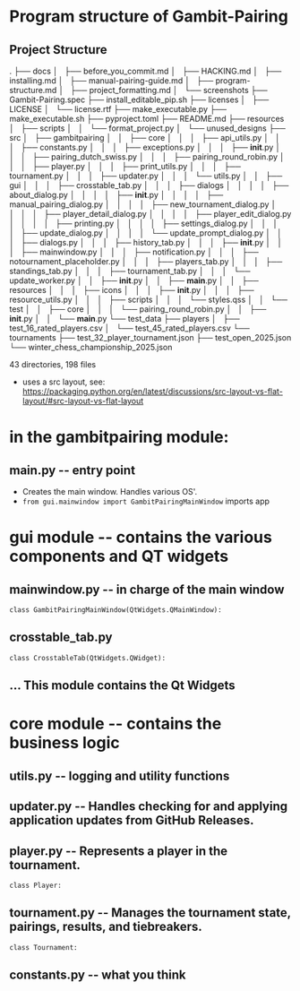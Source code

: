 # Program structure of Gambit-Pairing

## Project Structure

.
├── docs
│   ├── before_you_commit.md
│   ├── HACKING.md
│   ├── installing.md
│   ├── manual-pairing-guide.md
│   ├── program-structure.md
│   ├── project_formatting.md
│   └── screenshots
├── Gambit-Pairing.spec
├── install_editable_pip.sh
├── licenses
│   ├── LICENSE
│   └── license.rtf
├── make_executable.py
├── make_executable.sh
├── pyproject.toml
├── README.md
├── resources
│   ├── scripts
│   │   └── format_project.py
│   └── unused_designs
├── src
│   ├── gambitpairing
│   │   ├── core
│   │   │   ├── api_utils.py
│   │   │   ├── constants.py
│   │   │   ├── exceptions.py
│   │   │   ├── **init**.py
│   │   │   ├── pairing_dutch_swiss.py
│   │   │   ├── pairing_round_robin.py
│   │   │   ├── player.py
│   │   │   ├── print_utils.py
│   │   │   ├── tournament.py
│   │   │   ├── updater.py
│   │   │   └── utils.py
│   │   ├── gui
│   │   │   ├── crosstable_tab.py
│   │   │   ├── dialogs
│   │   │   │   ├── about_dialog.py
│   │   │   │   ├── **init**.py
│   │   │   │   ├── manual_pairing_dialog.py
│   │   │   │   ├── new_tournament_dialog.py
│   │   │   │   ├── player_detail_dialog.py
│   │   │   │   ├── player_edit_dialog.py
│   │   │   │   ├── printing.py
│   │   │   │   ├── settings_dialog.py
│   │   │   │   ├── update_dialog.py
│   │   │   │   └── update_prompt_dialog.py
│   │   │   ├── dialogs.py
│   │   │   ├── history_tab.py
│   │   │   ├── **init**.py
│   │   │   ├── mainwindow.py
│   │   │   ├── notification.py
│   │   │   ├── notournament_placeholder.py
│   │   │   ├── players_tab.py
│   │   │   ├── standings_tab.py
│   │   │   ├── tournament_tab.py
│   │   │   └── update_worker.py
│   │   ├── **init**.py
│   │   ├── **main**.py
│   │   ├── resources
│   │   │   ├── icons
│   │   │   ├── **init**.py
│   │   │   ├── resource_utils.py
│   │   │   ├── scripts
│   │   │   └── styles.qss
│   │   └── test
│   │   ├── core
│   │   │   └── pairing_round_robin.py
│   │   ├── **init**.py
│   │   └── **main**.py
└── test_data
├── players
│   ├── test_16_rated_players.csv
│   └── test_45_rated_players.csv
└── tournaments
├── test_32_player_tournament.json
├── test_open_2025.json
└── winter_chess_championship_2025.json

43 directories, 198 files
- uses a src layout, see:
  https://packaging.python.org/en/latest/discussions/src-layout-vs-flat-layout/#src-layout-vs-flat-layout

# in the gambitpairing module:

## **main**.py -- entry point

- Creates the main window. Handles various OS'.
- `from gui.mainwindow import GambitPairingMainWindow` imports app

# gui module -- contains the various components and QT widgets

## mainwindow.py -- in charge of the main window

`class GambitPairingMainWindow(QtWidgets.QMainWindow):`

## crosstable_tab.py

`class CrosstableTab(QtWidgets.QWidget):`

## ... This module contains the Qt Widgets

# core module -- contains the business logic

## utils.py -- logging and utility functions

## updater.py -- Handles checking for and applying application updates from GitHub Releases.

## player.py -- Represents a player in the tournament.

`class Player:`

## tournament.py -- Manages the tournament state, pairings, results, and tiebreakers.

`class Tournament:`

## constants.py -- what you think
